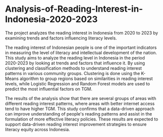 # Analysis-of-Reading-Interest-in-Indonesia-2020-2023
The project analyzes the reading interest in Indonesia from 2020 to 2023 by examining trends and factors influencing literacy levels.

The reading interest of Indonesian people is one of the important indicators in measuring the level of literacy and intellectual development of the nation. This study aims to analyze the reading level in Indonesia in the period 2020-2023 by looking at trends and factors that influence it. By using clustering and classification methods to understand reading interest patterns in various community groups. Clustering is done using the K-Means algorithm to group regions based on similarities in reading interest levels, while Logistic Regression and Random Forest models are used to predict the most influential factors on TGM.

The results of the analysis show that there are several groups of areas with different reading interest patterns, where areas with better internet access tend to have higher TGM. This study confirms that a data-driven approach can improve understanding of people's reading patterns and assist in the formulation of more effective literacy policies. These results are expected to support data-driven reading interest improvement strategies to ensure literacy equity across Indonesia.
